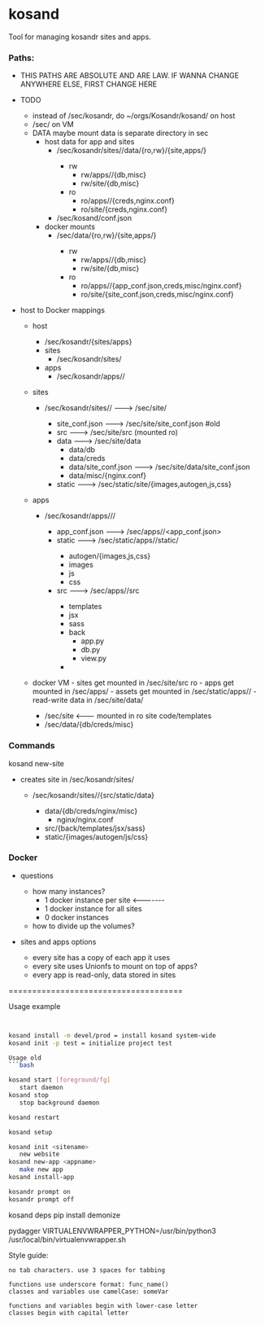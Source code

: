 # kosand
Tool for managing kosandr sites and apps.


### Paths:


- THIS PATHS ARE ABSOLUTE AND ARE LAW. IF WANNA CHANGE ANYWHERE ELSE, FIRST CHANGE HERE

- TODO
   - instead of /sec/kosandr, do ~/orgs/Kosandr/kosand/ on host
   - /sec/ on VM
   - DATA maybe mount data is separate directory in sec
      - host data for app and sites
         - /sec/kosandr/sites/<site-name>/data/{ro,rw}/{site,apps/<app-name>}
            - rw
               - rw/apps/<app-name>/{db,misc}
               - rw/site/{db,misc}
            - ro
               - ro/apps/<app-name>/{creds,nginx.conf}
               - ro/site/{creds,nginx.conf}
         - /sec/kosand/conf.json
      - docker mounts
         - /sec/data/{ro,rw}/{site,apps/<app-name>}
            - rw
               - rw/apps/<app-name>/{db,misc}
               - rw/site/{db,misc}
            - ro
               - ro/apps/<app-name>/{app_conf.json,creds,misc/nginx.conf}
               - ro/site/{site_conf.json,creds,misc/nginx.conf}

- host to Docker mappings
   - host
      - /sec/kosandr/{sites/apps}
      - sites
         - /sec/kosandr/sites/<site-name>
      - apps
         - /sec/kosandr/apps/<app-name>/<app-version>

   - sites
      - /sec/kosandr/sites/<site-name>/   ---> /sec/site/
         - site_conf.json                 ---> /sec/site/site_conf.json #old
         - src                            ---> /sec/site/src (mounted ro)
         - data                           ---> /sec/site/data
            - data/db
            - data/creds
            - data/site_conf.json         ---> /sec/site/data/site_conf.json
            - data/misc/{nginx.conf}
         - static                         ---> /sec/static/site/{images,autogen,js,css}

   - apps
      - /sec/kosandr/apps/<app-name>/<app-version>/
         - app_conf.json         ---> /sec/apps/<app-name>/<app_conf.json>
         - static                ---> /sec/static/apps/<app-name>/static/
            - autogen/{images,js,css}
            - images
            - js
            - css
         - src                   ---> /sec/apps/<app-name>/src
            - templates
            - jsx
            - sass
            - back
               - app.py
               - db.py
               - view.py
            -

   - docker VM
         - sites get mounted in /sec/site/src ro
         - apps get mounted in /sec/apps/<app-name>
         - assets get mounted in /sec/static/apps/<app-name>/<blah>
         - read-write data in /sec/site/data/

      - /sec/site <--- mounted in ro site code/templates
      - /sec/data/{db/creds/misc}





### Commands

kosand new-site <site-name>
   - creates site in /sec/kosandr/sites/<site-name>
      - /sec/kosandr/sites/<site-name>/{src/static/data}
         - data/{db/creds/nginx/misc}
            - nginx/nginx.conf
         - src/{back/templates/jsx/sass}
         - static/{images/autogen/js/css}



### Docker

- questions
   - how many instances?
      - 1 docker instance per site <-------
      - 1 docker instance for all sites
      - 0 docker instances
   - how to divide up the volumes?

- sites and apps options
   - every site has a copy of each app it uses
   - every site uses Unionfs to mount on top of apps?
   - every app is read-only, data stored in sites


=====================================


Usage example
```bash


kosand install -m devel/prod = install kosand system-wide
kosand init -p test = initialize project test

Usage old
```bash

kosand start [foreground/fg]
   start daemon
kosand stop
   stop background daemon

kosand restart

kosand setup

kosand init <sitename>
   new website
kosand new-app <appname>
   make new app
kosand install-app

kosandr prompt on
kosandr prompt off

```

kosand deps
   pip install demonize

   pydagger
      VIRTUALENVWRAPPER_PYTHON=/usr/bin/python3 /usr/local/bin/virtualenvwrapper.sh


Style guide:
```
no tab characters. use 3 spaces for tabbing

functions use underscore format: func_name()
classes and variables use camelCase: someVar

functions and variables begin with lower-case letter
classes begin with capital letter

```
